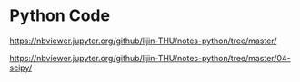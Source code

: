 # Python Code
https://nbviewer.jupyter.org/github/lijin-THU/notes-python/tree/master/

https://nbviewer.jupyter.org/github/lijin-THU/notes-python/tree/master/04-scipy/
